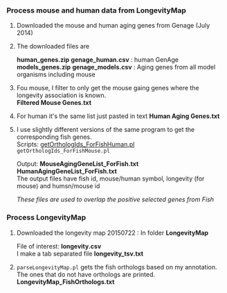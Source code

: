 ### Process mouse and human data from LongevityMap

1. Downloaded the mouse and human aging genes from Genage (July 2014)
2. The downloaded files are   
     
   **human_genes.zip**	**genage_human.csv** : human GenAge  
   **models_genes.zip**	**genage_models.csv** : Aging genes from all model organisms including mouse  
   
3. Fou mouse, I filter to only get the mouse gaing genes where the longevity association is known.  
   **Filtered Mouse Genes.txt**
   
4. For human it's the same list just pasted in text
   **Human Aging Genes.txt**      
   
5. I use slightly different versions of the same program to get the corresponding fish genes.  
   Scripts: [getOrthologIds_ForFishHuman.pl](HumanAgingGenes/getOrthologIds_ForFishHuman.pl)  
            `getOrthologIds_ForFishMouse.pl`
            
   Output:  **MouseAgingGeneList_ForFish.txt**  
            **HumanAgingGeneList_ForFish.txt**  
            The output files have fish id, mouse/human symbol, longevity (for mouse) and humsn/mouse id
            
    _These files are used to overlap the positive selected genes from Fish_
    

### Process LongevityMap

1. Downloaded the longevity map 20150722 : In folder **LongevityMap**  
     
   File of interest: **longevity.csv**  
   I make a tab separated file **longevity_tsv.txt**
   
2. `parseLongevityMap.pl` gets the fish orthologs based on my annotation. The ones that do not have orthologs are printed.  
   **LongevityMap_FishOrthologs.txt**  
   